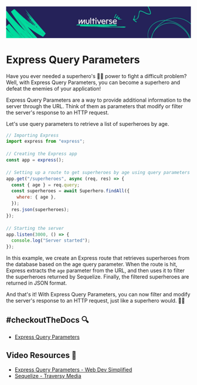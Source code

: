 ![MV Logo](/logo.jpg)

# Express Query Parameters
Have you ever needed a superhero's 🦸‍♂️ power to fight a difficult problem? Well, with Express Query Parameters, you can become a superhero and defeat the enemies of your application!

Express Query Parameters are a way to provide additional information to the server through the URL. Think of them as parameters that modify or filter the server's response to an HTTP request.

Let's use query parameters to retrieve a list of superheroes by age.

```js
// Importing Express
import express from "express";

// Creating the Express app
const app = express();

// Setting up a route to get superheroes by age using query parameters
app.get("/superheroes", async (req, res) => {
  const { age } = req.query;
  const superheroes = await Superhero.findAll({
    where: { age },
  });
  res.json(superheroes);
});

// Starting the server
app.listen(3000, () => {
  console.log("Server started");
});

```

In this example, we create an Express route that retrieves superheroes from the database based on the age query parameter. When the route is hit, Express extracts the `age` parameter from the URL, and then uses it to filter the superheroes returned by Sequelize. Finally, the filtered superheroes are returned in JSON format.

And that's it! With Express Query Parameters, you can now filter and modify the server's response to an HTTP request, just like a superhero would. 🦸‍♀️

## #checkoutTheDocs 🔍
- [Express Query Parameters](https://expressjs.com/en/api.html#req.query)

## Video Resources 🎥
- [Express Query Parameters - Web Dev Simplified](https://www.youtube.com/watch?v=SWZ_4YBFBhs)
- [Sequelize - Traversy Media](https://www.youtube.com/watch?v=pxJy5w1y4Eg)
